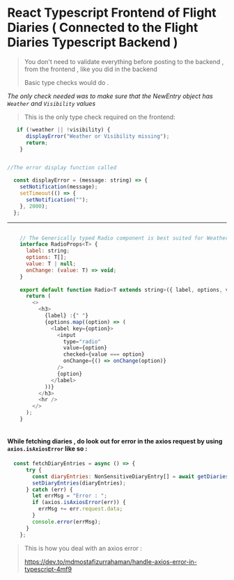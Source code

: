 # React Typescript Frontend of Flight Diaries ( Connected to the Flight Diaries Typescript Backend ) 


> You don't need to validate everything before posting to the backend , from the frontend  , like you did in the backend 
> 
> Basic type checks would do .

_The only check needed was to make sure that the NewEntry object has `Weather` and `Visibility` values_

> This is the only type check required on the frontend: 

```javascript
   if (!weather || !visibility) {
      displayError("Weather or Visibility missing");
      return;
    }


//The error display function called 

  const displayError = (message: string) => {
    setNotification(message);
    setTimeout(() => {
      setNotification("");
    }, 2000);
  };

```

---

```javascript

    // The Generically typed Radio component is best suited for Weather and Visibility types :
    interface RadioProps<T> {
      label: string;
      options: T[];
      value: T | null;
      onChange: (value: T) => void;
    }
    
    export default function Radio<T extends string>({ label, options, value, onChange }: RadioProps<T>) {
      return (
        <>
          <h3>
            {label} :{" "}
            {options.map((option) => (
              <label key={option}>
                <input
                  type="radio"
                  value={option}
                  checked={value === option}
                  onChange={() => onChange(option)}
                />
                {option}
              </label>
            ))}
          </h3>
          <hr />
        </>
      );
    }
    
```

#### While fetching diaries , do look out for error in the axios request by using `axios.isAxiosError` like so : 

```javascript
  const fetchDiaryEntries = async () => {
      try {
        const diaryEntries: NonSensitiveDiaryEntry[] = await getDiaries();
        setDiaryEntries(diaryEntries);
      } catch (err) {
        let errMsg = "Error : ";
        if (axios.isAxiosError(err)) {
          errMsg += err.request.data;
        }
        console.error(errMsg);
      }
    };

```

> This is how you deal with an axios error : 
>
> https://dev.to/mdmostafizurrahaman/handle-axios-error-in-typescript-4mf9